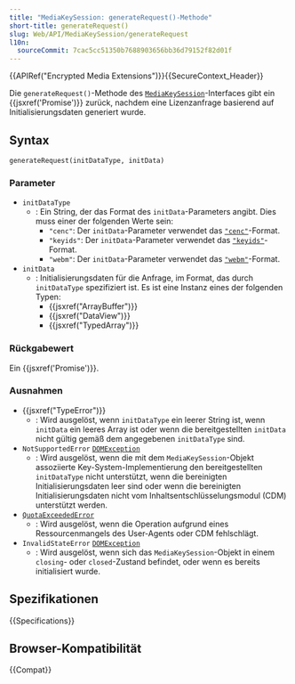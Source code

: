 ```yaml
---
title: "MediaKeySession: generateRequest()-Methode"
short-title: generateRequest()
slug: Web/API/MediaKeySession/generateRequest
l10n:
  sourceCommit: 7cac5cc51350b7688903656bb36d79152f82d01f
---
```


{{APIRef("Encrypted Media Extensions")}}{{SecureContext_Header}}

Die `generateRequest()`-Methode des [`MediaKeySession`](/de/docs/Web/API/MediaKeySession)-Interfaces gibt ein {{jsxref('Promise')}} zurück, nachdem eine Lizenzanfrage basierend auf Initialisierungsdaten generiert wurde.

## Syntax

```js-nolint
generateRequest(initDataType, initData)
```

### Parameter

- `initDataType`
  - : Ein String, der das Format des `initData`-Parameters angibt. Dies muss einer der folgenden Werte sein:
    - `"cenc"`: Der `initData`-Parameter verwendet das [`"cenc"`](https://w3c.github.io/encrypted-media/format-registry/initdata/cenc.html)-Format.
    - `"keyids"`: Der `initData`-Parameter verwendet das [`"keyids"`](https://w3c.github.io/encrypted-media/format-registry/initdata/keyids.html)-Format.
    - `"webm"`: Der `initData`-Parameter verwendet das [`"webm"`](https://w3c.github.io/encrypted-media/format-registry/initdata/webm.html)-Format.
- `initData`
  - : Initialisierungsdaten für die Anfrage, im Format, das durch `initDataType` spezifiziert ist. Es ist eine Instanz eines der folgenden Typen:
    - {{jsxref("ArrayBuffer")}}
    - {{jsxref("DataView")}}
    - {{jsxref("TypedArray")}}

### Rückgabewert

Ein {{jsxref('Promise')}}.

### Ausnahmen

- {{jsxref("TypeError")}}
  - : Wird ausgelöst, wenn `initDataType` ein leerer String ist, wenn `initData` ein leeres Array ist oder wenn die bereitgestellten `initData` nicht gültig gemäß dem angegebenen `initDataType` sind.
- `NotSupportedError` [`DOMException`](/de/docs/Web/API/DOMException)
  - : Wird ausgelöst, wenn die mit dem `MediaKeySession`-Objekt assoziierte Key-System-Implementierung den bereitgestellten `initDataType` nicht unterstützt, wenn die bereinigten Initialisierungsdaten leer sind oder wenn die bereinigten Initialisierungsdaten nicht vom Inhaltsentschlüsselungsmodul (CDM) unterstützt werden.
- [`QuotaExceededError`](/de/docs/Web/API/QuotaExceededError)
  - : Wird ausgelöst, wenn die Operation aufgrund eines Ressourcenmangels des User-Agents oder CDM fehlschlägt.
- `InvalidStateError` [`DOMException`](/de/docs/Web/API/DOMException)
  - : Wird ausgelöst, wenn sich das `MediaKeySession`-Objekt in einem `closing`- oder `closed`-Zustand befindet, oder wenn es bereits initialisiert wurde.

## Spezifikationen

{{Specifications}}

## Browser-Kompatibilität

{{Compat}}
